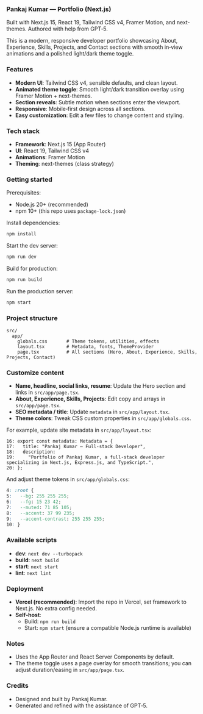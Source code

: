 ### Pankaj Kumar — Portfolio (Next.js)

Built with Next.js 15, React 19, Tailwind CSS v4, Framer Motion, and next-themes. Authored with help from GPT‑5.

This is a modern, responsive developer portfolio showcasing About, Experience, Skills, Projects, and Contact sections with smooth in‑view animations and a polished light/dark theme toggle.

### Features
- **Modern UI**: Tailwind CSS v4, sensible defaults, and clean layout.
- **Animated theme toggle**: Smooth light/dark transition overlay using Framer Motion + next-themes.
- **Section reveals**: Subtle motion when sections enter the viewport.
- **Responsive**: Mobile‑first design across all sections.
- **Easy customization**: Edit a few files to change content and styling.

### Tech stack
- **Framework**: Next.js 15 (App Router)
- **UI**: React 19, Tailwind CSS v4
- **Animations**: Framer Motion
- **Theming**: next-themes (class strategy)

### Getting started
Prerequisites:
- Node.js 20+ (recommended)
- npm 10+ (this repo uses `package-lock.json`)

Install dependencies:

```bash
npm install
```

Start the dev server:

```bash
npm run dev
```

Build for production:

```bash
npm run build
```

Run the production server:

```bash
npm start
```

### Project structure
```
src/
  app/
    globals.css       # Theme tokens, utilities, effects
    layout.tsx        # Metadata, fonts, ThemeProvider
    page.tsx          # All sections (Hero, About, Experience, Skills, Projects, Contact)
```

### Customize content
- **Name, headline, social links, resume**: Update the Hero section and links in `src/app/page.tsx`.
- **About, Experience, Skills, Projects**: Edit copy and arrays in `src/app/page.tsx`.
- **SEO metadata / title**: Update `metadata` in `src/app/layout.tsx`.
- **Theme colors**: Tweak CSS custom properties in `src/app/globals.css`.

For example, update site metadata in `src/app/layout.tsx`:

```startLine:endLine:src/app/layout.tsx
16: export const metadata: Metadata = {
17:   title: "Pankaj Kumar — Full‑stack Developer",
18:   description:
19:     "Portfolio of Pankaj Kumar, a full‑stack developer specializing in Next.js, Express.js, and TypeScript.",
20: };
```

And adjust theme tokens in `src/app/globals.css`:

```startLine:endLine:src/app/globals.css
4: :root {
5:   --bg: 255 255 255;
6:   --fg: 15 23 42;
7:   --muted: 71 85 105;
8:   --accent: 37 99 235;
9:   --accent-contrast: 255 255 255;
10: }
```

### Available scripts
- **dev**: `next dev --turbopack`
- **build**: `next build`
- **start**: `next start`
- **lint**: `next lint`

### Deployment
- **Vercel (recommended)**: Import the repo in Vercel, set framework to Next.js. No extra config needed.
- **Self‑host**:
  - Build: `npm run build`
  - Start: `npm start` (ensure a compatible Node.js runtime is available)

### Notes
- Uses the App Router and React Server Components by default.
- The theme toggle uses a page overlay for smooth transitions; you can adjust duration/easing in `src/app/page.tsx`.

### Credits
- Designed and built by Pankaj Kumar.
- Generated and refined with the assistance of GPT‑5.


